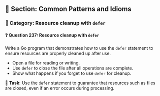 ## 📘 Section: Common Patterns and Idioms  
### 🔹 Category: Resource cleanup with `defer`  
#### ❓ Question 237: Resource cleanup with `defer`

Write a Go program that demonstrates how to use the `defer` statement to ensure resources are properly cleaned up after use.

- Open a file for reading or writing.
- Use `defer` to close the file after all operations are complete.
- Show what happens if you forget to use `defer` for cleanup.

🔧 **Task:** Use the `defer` statement to guarantee that resources such as files are closed, even if an error occurs during processing.
